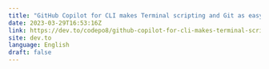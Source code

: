 ```yaml
---
title: "GitHub Copilot for CLI makes Terminal scripting and Git as easy as asking a question"
date: 2023-03-29T16:53:16Z
link: https://dev.to/codepo8/github-copilot-for-cli-makes-terminal-scripting-and-git-as-easy-as-asking-a-question-3m81?utm_medium=RSS&utm_source=news.12bit.vn
site: dev.to
language: English
draft: false
---
```

